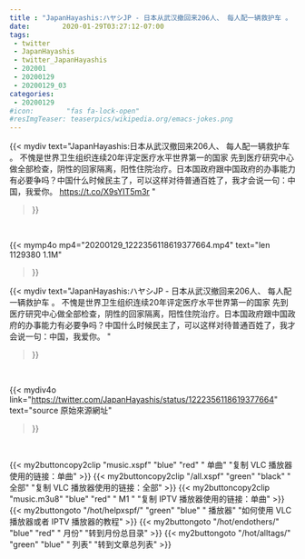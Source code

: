 ```yaml
---
title : "JapanHayashis:ハヤシJP - 日本从武汉撤回来206人、 每人配一辆救护车 。 不愧是世界卫生组织连续20年评定医疗水平世界第一的国家 先到医疗研究中心做全部检查，阴性的回家隔离，阳性住院治疗。日本国政府跟中国政府的办事能力有必要争吗？中国什么时候民主了，可以这样对待普通百姓了，我才会说一句：中国，我爱你。 "
date:        2020-01-29T03:27:12-07:00
tags:
 - twitter
 - JapanHayashis
 - twitter_JapanHayashis
 - 202001
 - 20200129
 - 20200129_03
categories:
 - 20200129
#icon:        "fas fa-lock-open"
#resImgTeaser: teaserpics/wikipedia.org/emacs-jokes.png
---
```


{{< mydiv text="JapanHayashis:日本从武汉撤回来206人、 每人配一辆救护车 。 不愧是世界卫生组织连续20年评定医疗水平世界第一的国家 先到医疗研究中心做全部检查，阴性的回家隔离，阳性住院治疗。日本国政府跟中国政府的办事能力有必要争吗？中国什么时候民主了，可以这样对待普通百姓了，我才会说一句：中国，我爱你。 https://t.co/X9sYIT5m3r "
>}}
<br>


{{< mymp4o mp4="20200129_1222356118619377664.mp4"
text="len 1129380    1.1M"
>}}


{{< mydiv text="JapanHayashis:ハヤシJP - 日本从武汉撤回来206人、 每人配一辆救护车 。 不愧是世界卫生组织连续20年评定医疗水平世界第一的国家 先到医疗研究中心做全部检查，阴性的回家隔离，阳性住院治疗。日本国政府跟中国政府的办事能力有必要争吗？中国什么时候民主了，可以这样对待普通百姓了，我才会说一句：中国，我爱你。 "
>}}
<br>

{{< mydiv4o link="https://twitter.com/JapanHayashis/status/1222356118619377664"
text="source 原始來源網址"
>}}


<br>

{{< my2buttoncopy2clip "music.xspf"        "blue"   "red"    " 单曲"  "复制 VLC 播放器使用的链接：单曲" >}} {{< my2buttoncopy2clip "/all.xspf"         "green"  "black"  " 全部"  "复制 VLC 播放器使用的链接：全部" >}} {{< my2buttoncopy2clip "music.m3u8"        "blue"   "red"    " M1 "    "复制 IPTV 播放器使用的链接：单曲" >}} {{< my2buttongoto      "/hot/helpxspf/"    "green"  "blue"   " 播放器" "如何使用 VLC 播放器或者 IPTV 播放器的教程" >}} {{< my2buttongoto      "/hot/endothers/"   "blue"   "red"    " 月份"   "转到月份总目录" >}} {{< my2buttongoto      "/hot/alltags/"     "green"  "blue"   " 列表"   "转到文章总列表" >}} 
